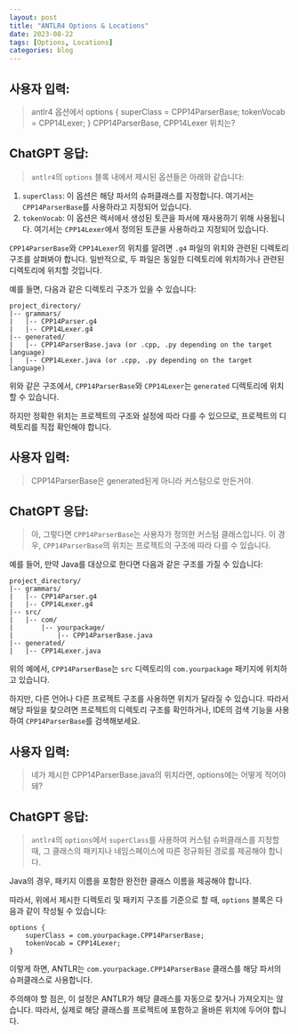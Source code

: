 ```yaml
---
layout: post
title: "ANTLR4 Options & Locations"
date: 2023-08-22
tags: [Options, Locations]
categories: blog
---
```


## 사용자 입력:
> antlr4 옵션에서 options {
	superClass = CPP14ParserBase;
	tokenVocab = CPP14Lexer;
}  CPP14ParserBase, CPP14Lexer 위치는?

## ChatGPT 응답:
> `antlr4`의 `options` 블록 내에서 제시된 옵션들은 아래와 같습니다:

1. `superClass`: 이 옵션은 해당 파서의 슈퍼클래스를 지정합니다. 여기서는 `CPP14ParserBase`를 사용하라고 지정되어 있습니다.
2. `tokenVocab`: 이 옵션은 렉서에서 생성된 토큰을 파서에 재사용하기 위해 사용됩니다. 여기서는 `CPP14Lexer`에서 정의된 토큰을 사용하라고 지정되어 있습니다.

`CPP14ParserBase`와 `CPP14Lexer`의 위치를 알려면 `.g4` 파일의 위치와 관련된 디렉토리 구조를 살펴봐야 합니다. 일반적으로, 두 파일은 동일한 디렉토리에 위치하거나 관련된 디렉토리에 위치할 것입니다.

예를 들면, 다음과 같은 디렉토리 구조가 있을 수 있습니다:

```
project_directory/
|-- grammars/
|   |-- CPP14Parser.g4
|   |-- CPP14Lexer.g4
|-- generated/
|   |-- CPP14ParserBase.java (or .cpp, .py depending on the target language)
|   |-- CPP14Lexer.java (or .cpp, .py depending on the target language)
```

위와 같은 구조에서, `CPP14ParserBase`와 `CPP14Lexer`는 `generated` 디렉토리에 위치할 수 있습니다.

하지만 정확한 위치는 프로젝트의 구조와 설정에 따라 다를 수 있으므로, 프로젝트의 디렉토리를 직접 확인해야 합니다.

## 사용자 입력:
> CPP14ParserBase은 generated된게 아니라 커스텀으로 만든거야.

## ChatGPT 응답:
> 아, 그렇다면 `CPP14ParserBase`는 사용자가 정의한 커스텀 클래스입니다. 이 경우, `CPP14ParserBase`의 위치는 프로젝트의 구조에 따라 다를 수 있습니다.

예를 들어, 만약 Java를 대상으로 한다면 다음과 같은 구조를 가질 수 있습니다:

```
project_directory/
|-- grammars/
|   |-- CPP14Parser.g4
|   |-- CPP14Lexer.g4
|-- src/
|   |-- com/
|       |-- yourpackage/
|           |-- CPP14ParserBase.java
|-- generated/
|   |-- CPP14Lexer.java
```

위의 예에서, `CPP14ParserBase`는 `src` 디렉토리의 `com.yourpackage` 패키지에 위치하고 있습니다.

하지만, 다른 언어나 다른 프로젝트 구조를 사용하면 위치가 달라질 수 있습니다. 따라서 해당 파일을 찾으려면 프로젝트의 디렉토리 구조를 확인하거나, IDE의 검색 기능을 사용하여 `CPP14ParserBase`를 검색해보세요.

## 사용자 입력:
> 네가 제시한 CPP14ParserBase.java의 위치라면, options에는 어떻게 적어야 돼?

## ChatGPT 응답:
> `antlr4`의 `options`에서 `superClass`를 사용하여 커스텀 슈퍼클래스를 지정할 때, 그 클래스의 패키지나 네임스페이스에 따른 정규화된 경로를 제공해야 합니다. 

Java의 경우, 패키지 이름을 포함한 완전한 클래스 이름을 제공해야 합니다.

따라서, 위에서 제시한 디렉토리 및 패키지 구조를 기준으로 할 때, `options` 블록은 다음과 같이 작성될 수 있습니다:

```antlr
options {
    superClass = com.yourpackage.CPP14ParserBase;
    tokenVocab = CPP14Lexer;
}
```

이렇게 하면, ANTLR는 `com.yourpackage.CPP14ParserBase` 클래스를 해당 파서의 슈퍼클래스로 사용합니다. 

주의해야 할 점은, 이 설정은 ANTLR가 해당 클래스를 자동으로 찾거나 가져오지는 않습니다. 따라서, 실제로 해당 클래스를 프로젝트에 포함하고 올바른 위치에 두어야 합니다.

